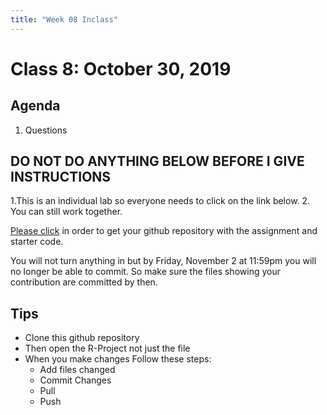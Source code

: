 ```yaml
---
title: "Week 08 Inclass"
---
```



#  Class 8:  October 30, 2019


## Agenda

1. Questions


## DO NOT DO ANYTHING BELOW BEFORE I GIVE INSTRUCTIONS

1.This is an individual lab so everyone needs to click on the link below. 
2. You can still work together. 



[Please click](https://classroom.github.com/a/U1kJRVEV) in order to get your github repository with the assignment and starter code. 

You will not turn anything in but by Friday, November 2 at 11:59pm you will no longer be able to commit. So make sure the files showing your contribution are committed by then. 


## Tips

- Clone this github repository
- Then open the R-Project not just the file
- When you make changes Follow these steps:
    - Add files changed
    - Commit Changes
    - Pull 
    - Push
    
    
